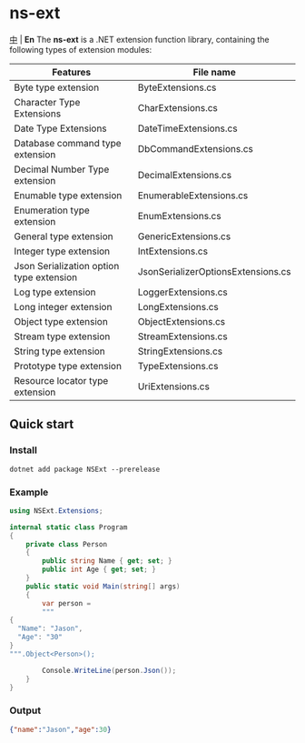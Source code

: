# ns-ext

[中](README.zh-CN.md) | **En**
The **ns-ext** is a .NET extension function library, containing the following types of extension modules:

| Features                                 | File name                          |
|------------------------------------------|------------------------------------|
| Byte type extension                      | ByteExtensions.cs                  |
| Character Type Extensions                | CharExtensions.cs                  |
| Date Type Extensions                     | DateTimeExtensions.cs              |
| Database command type extension          | DbCommandExtensions.cs             |
| Decimal Number Type extension            | DecimalExtensions.cs               |
| Enumable type extension                  | EnumerableExtensions.cs            |
| Enumeration type extension               | EnumExtensions.cs                  |
| General type extension                   | GenericExtensions.cs               |
| Integer type extension                   | IntExtensions.cs                   |
| Json Serialization option type extension | JsonSerializerOptionsExtensions.cs |
| Log type extension                       | LoggerExtensions.cs                |
| Long integer extension                   | LongExtensions.cs                  |
| Object type extension                    | ObjectExtensions.cs                |
| Stream type extension                    | StreamExtensions.cs                |
| String type extension                    | StringExtensions.cs                |
| Prototype type extension                 | TypeExtensions.cs                  |
| Resource locator type extension          | UriExtensions.cs                   |

## Quick start

### Install

```shell
dotnet add package NSExt --prerelease
```

### Example

```c#
using NSExt.Extensions;

internal static class Program
{
    private class Person
    {
        public string Name { get; set; }
        public int Age { get; set; }
    }
    public static void Main(string[] args)
    {
        var person =
        """
{
  "Name": "Jason",
  "Age": "30"
}
""".Object<Person>();

        Console.WriteLine(person.Json());
    }
}
```

### Output

```json
{"name":"Jason","age":30}
```